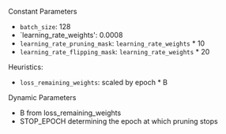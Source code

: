 Constant Parameters
* `batch_size`: 128
* `learning_rate_weights': 0.0008
* `learning_rate_pruning_mask`: `learning_rate_weights` * 10 
* `learning_rate_flipping_mask`: `learning_rate_weights` * 20

Heuristics:
* `loss_remaining_weights`: scaled by epoch * B

Dynamic Parameters
* B from loss_remaining_weights 
* STOP_EPOCH determining the epoch at which pruning stops